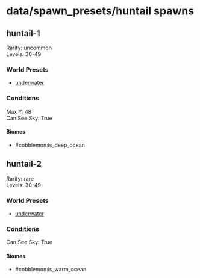 # data/spawn_presets/huntail spawns  
  
## huntail-1  
Rarity: uncommon  
Levels: 30-49  
  
### World Presets  
* [underwater](/data/spawn_data/underwater.md)  
  
### Conditions  
Max Y: 48  
Can See Sky: True  
  
#### Biomes  
  * #cobblemon:is_deep_ocean
  
  
## huntail-2  
Rarity: rare  
Levels: 30-49  
  
### World Presets  
* [underwater](/data/spawn_data/underwater.md)  
  
### Conditions  
Can See Sky: True  
  
#### Biomes  
  * #cobblemon:is_warm_ocean
  
